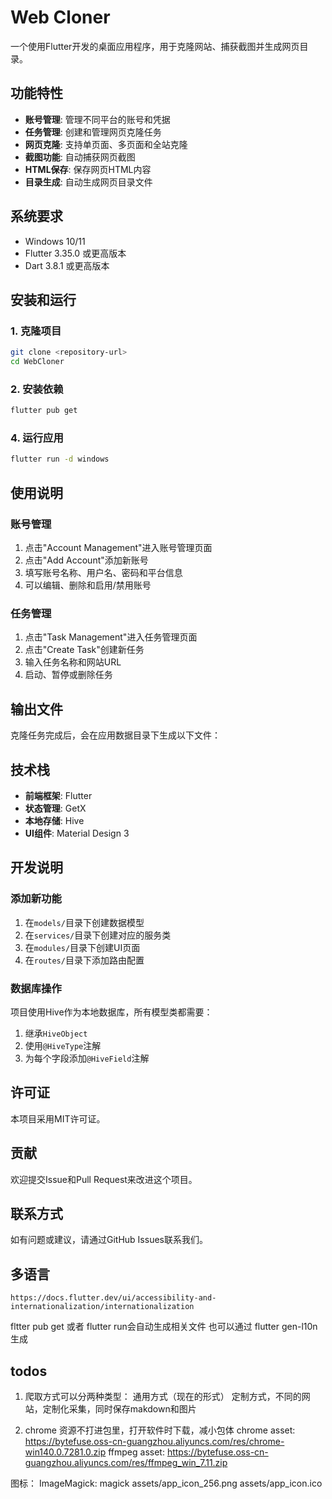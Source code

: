 # Web Cloner

一个使用Flutter开发的桌面应用程序，用于克隆网站、捕获截图并生成网页目录。

## 功能特性

- **账号管理**: 管理不同平台的账号和凭据
- **任务管理**: 创建和管理网页克隆任务
- **网页克隆**: 支持单页面、多页面和全站克隆
- **截图功能**: 自动捕获网页截图
- **HTML保存**: 保存网页HTML内容
- **目录生成**: 自动生成网页目录文件

## 系统要求

- Windows 10/11
- Flutter 3.35.0 或更高版本
- Dart 3.8.1 或更高版本

## 安装和运行

### 1. 克隆项目

```bash
git clone <repository-url>
cd WebCloner
```

### 2. 安装依赖

```bash
flutter pub get
```

### 4. 运行应用

```bash
flutter run -d windows
```


## 使用说明

### 账号管理

1. 点击"Account Management"进入账号管理页面
2. 点击"Add Account"添加新账号
3. 填写账号名称、用户名、密码和平台信息
4. 可以编辑、删除和启用/禁用账号

### 任务管理

1. 点击"Task Management"进入任务管理页面
2. 点击"Create Task"创建新任务
3. 输入任务名称和网站URL
4. 启动、暂停或删除任务


## 输出文件

克隆任务完成后，会在应用数据目录下生成以下文件：


## 技术栈

- **前端框架**: Flutter
- **状态管理**: GetX
- **本地存储**: Hive
- **UI组件**: Material Design 3

## 开发说明

### 添加新功能

1. 在`models/`目录下创建数据模型
2. 在`services/`目录下创建对应的服务类
3. 在`modules/`目录下创建UI页面
4. 在`routes/`目录下添加路由配置

### 数据库操作

项目使用Hive作为本地数据库，所有模型类都需要：

1. 继承`HiveObject`
2. 使用`@HiveType`注解
3. 为每个字段添加`@HiveField`注解

## 许可证

本项目采用MIT许可证。

## 贡献

欢迎提交Issue和Pull Request来改进这个项目。

## 联系方式

如有问题或建议，请通过GitHub Issues联系我们。

## 多语言

```
https://docs.flutter.dev/ui/accessibility-and-internationalization/internationalization
```

fltter pub get 或者 flutter run会自动生成相关文件
也可以通过 flutter gen-l10n  生成


## todos
1. 爬取方式可以分两种类型：
    通用方式（现在的形式）
    定制方式，不同的网站，定制化采集，同时保存makdown和图片

1. chrome 资源不打进包里，打开软件时下载，减小包体
chrome asset:
https://bytefuse.oss-cn-guangzhou.aliyuncs.com/res/chrome-win140.0.7281.0.zip
ffmpeg asset:
https://bytefuse.oss-cn-guangzhou.aliyuncs.com/res/ffmpeg_win_7.11.zip


图标：
ImageMagick:
magick assets/app_icon_256.png assets/app_icon.ico
